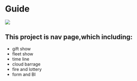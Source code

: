 # Guide
[![](https://data.jsdelivr.com/v1/package/gh/popzoo/guide/badge)](https://www.jsdelivr.com/package/gh/popzoo/guide)
##  This project is nav page,which including:
- gift show
- fleet show
- time line
- cloud barrage
- fire and lottery
- form and BI
